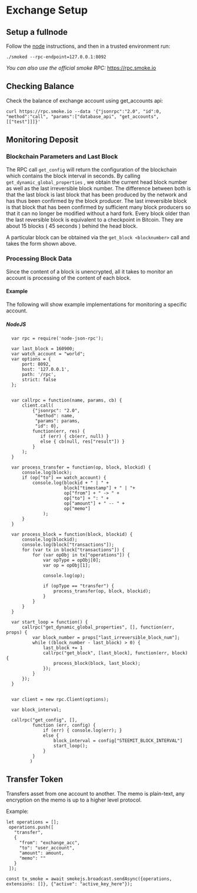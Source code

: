 # Exchange Setup

## Setup a fullnode

Follow the [node](https://docs.smoke.io/#/node) instructions, and then in a trusted environment run:

``` ./smoked --rpc-endpoint=127.0.0.1:8092 ```

*You can also use the official smoke RPC:* https://rpc.smoke.io

## Checking Balance

Check the balance of exchange account using get_accounts api:

``` curl https://rpc.smoke.io --data '{"jsonrpc":"2.0", "id":0, "method":"call", "params":["database_api", "get_accounts", [["test"]]]}' ```

## Monitoring Deposit

### Blockchain Parameters and Last Block

The RPC call ``` get_config ``` will return the configuration of the blockchain which contains the block interval in seconds. By calling ``` get_dynamic_global_properties ``` , we obtain the current head block number as well as the last irreversible block number. The difference between both is that the last block is last block that has been produced by the network and has thus been confirmed by the block producer. The last irreversible block is that block that has been confirmed by sufficient many block producers so that it can no longer be modified without a hard fork. Every block older than the last reversible block is equivalent to a checkpoint in Bitcoin. They are about 15 blocks ( 45 seconds ) behind the head block.

A particular block can be obtained via the ``` get_block <blocknumber> ``` call and takes the form shown above.

### Processing Block Data

Since the content of a block is unencrypted, all it takes to monitor an account is processing of the content of each block.

#### Example

The following will show example implementations for monitoring a specific account.

##### NodeJS

```
  var rpc = require('node-json-rpc');

  var last_block = 160900;
  var watch_account = "world";
  var options = {
      port: 8092,
      host: '127.0.0.1',
      path: '/rpc',
      strict: false
  };


  var callrpc = function(name, params, cb) {
      client.call(
          {"jsonrpc": "2.0",
           "method": name,
           "params": params,
           "id": 0},
          function(err, res) {
             if (err) { cb(err, null) }
             else { cb(null, res["result"]) }
          }
      );
  }

  var process_transfer = function(op, block, blockid) {
      console.log(block);
      if (op["to"] == watch_account) {
          console.log(blockid + " | " +
                      block["timestamp"] + " | "+
                      op["from"] + " -> " +
                      op["to"] + ": " +
                      op["amount"] + " -- " +
                      op["memo"]
              );
      }
  }

  var process_block = function(block, blockid) {
      console.log(blockid);
      console.log(block["transactions"]);
      for (var tx in block["transactions"]) {
          for (var opObj in tx["operations"]) {
              var opType = opObj[0];
              var op = opObj[1];

              console.log(op);

              if (opType == "transfer") {
                  process_transfer(op, block, blockid);
              }
          }
      }
  }

  var start_loop = function() {
      callrpc("get_dynamic_global_properties", [], function(err, props) {
          var block_number = props["last_irreversible_block_num"];
          while ((block_number - last_block) > 0) {
              last_block += 1
              callrpc("get_block", [last_block], function(err, block) {
                  process_block(block, last_block);
              });
          }
      });
  }


  var client = new rpc.Client(options);

  var block_interval;

  callrpc("get_config", [],
          function (err, config) {
              if (err) { console.log(err); }
              else {
                  block_interval = config["STEEMIT_BLOCK_INTERVAL"]
                  start_loop();
              }
          }
         )
```

## Transfer Token

Transfers asset from one account to another. The memo is plain-text, any encryption on the memo is up to a higher level protocol.

Example:

```
let operations = [];
 operations.push([
   "transfer",
   {
     "from": "exchange_acc",
     "to": "user_account",
     "amount": amount,
     "memo": ""
   }
 ]);

const tx_smoke = await smokejs.broadcast.sendAsync({operations, extensions: []}, {"active": "active_key_here"});
```
